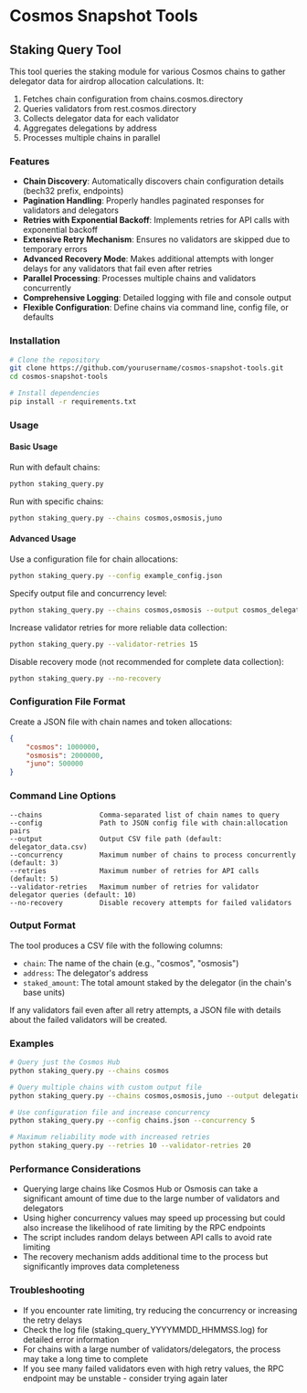 # Cosmos Snapshot Tools

## Staking Query Tool

This tool queries the staking module for various Cosmos chains to gather delegator data for airdrop allocation calculations. It:

1. Fetches chain configuration from chains.cosmos.directory
2. Queries validators from rest.cosmos.directory
3. Collects delegator data for each validator
4. Aggregates delegations by address
5. Processes multiple chains in parallel

### Features

- **Chain Discovery**: Automatically discovers chain configuration details (bech32 prefix, endpoints)
- **Pagination Handling**: Properly handles paginated responses for validators and delegators
- **Retries with Exponential Backoff**: Implements retries for API calls with exponential backoff
- **Extensive Retry Mechanism**: Ensures no validators are skipped due to temporary errors
- **Advanced Recovery Mode**: Makes additional attempts with longer delays for any validators that fail even after retries
- **Parallel Processing**: Processes multiple chains and validators concurrently
- **Comprehensive Logging**: Detailed logging with file and console output
- **Flexible Configuration**: Define chains via command line, config file, or defaults

### Installation

```bash
# Clone the repository
git clone https://github.com/yourusername/cosmos-snapshot-tools.git
cd cosmos-snapshot-tools

# Install dependencies
pip install -r requirements.txt
```

### Usage

#### Basic Usage

Run with default chains:

```bash
python staking_query.py
```

Run with specific chains:

```bash
python staking_query.py --chains cosmos,osmosis,juno
```

#### Advanced Usage

Use a configuration file for chain allocations:

```bash
python staking_query.py --config example_config.json
```

Specify output file and concurrency level:

```bash
python staking_query.py --chains cosmos,osmosis --output cosmos_delegators.csv --concurrency 5
```

Increase validator retries for more reliable data collection:

```bash
python staking_query.py --validator-retries 15
```

Disable recovery mode (not recommended for complete data collection):

```bash
python staking_query.py --no-recovery
```

### Configuration File Format

Create a JSON file with chain names and token allocations:

```json
{
    "cosmos": 1000000,
    "osmosis": 2000000,
    "juno": 500000
}
```

### Command Line Options

```
--chains              Comma-separated list of chain names to query
--config              Path to JSON config file with chain:allocation pairs
--output              Output CSV file path (default: delegator_data.csv)
--concurrency         Maximum number of chains to process concurrently (default: 3)
--retries             Maximum number of retries for API calls (default: 5)
--validator-retries   Maximum number of retries for validator delegator queries (default: 10)
--no-recovery         Disable recovery attempts for failed validators
```

### Output Format

The tool produces a CSV file with the following columns:

- `chain`: The name of the chain (e.g., "cosmos", "osmosis")
- `address`: The delegator's address
- `staked_amount`: The total amount staked by the delegator (in the chain's base units)

If any validators fail even after all retry attempts, a JSON file with details about the failed validators will be created.

### Examples

```bash
# Query just the Cosmos Hub
python staking_query.py --chains cosmos

# Query multiple chains with custom output file
python staking_query.py --chains cosmos,osmosis,juno --output delegations.csv

# Use configuration file and increase concurrency
python staking_query.py --config chains.json --concurrency 5

# Maximum reliability mode with increased retries
python staking_query.py --retries 10 --validator-retries 20
```

### Performance Considerations

- Querying large chains like Cosmos Hub or Osmosis can take a significant amount of time due to the large number of validators and delegators
- Using higher concurrency values may speed up processing but could also increase the likelihood of rate limiting by the RPC endpoints
- The script includes random delays between API calls to avoid rate limiting
- The recovery mechanism adds additional time to the process but significantly improves data completeness

### Troubleshooting

- If you encounter rate limiting, try reducing the concurrency or increasing the retry delays
- Check the log file (staking_query_YYYYMMDD_HHMMSS.log) for detailed error information
- For chains with a large number of validators/delegators, the process may take a long time to complete
- If you see many failed validators even with high retry values, the RPC endpoint may be unstable - consider trying again later

